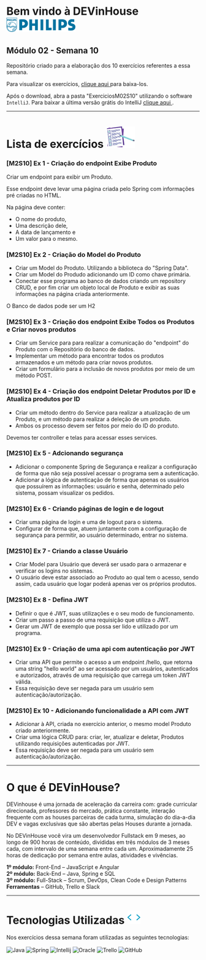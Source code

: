 # Bem vindo à DEVinHouse <img width="180px" alt="Philips" src="ExerciciosM02S10/images/logo-phil.png"/>
## Módulo 02 - Semana 10

Repositório criado para a elaboração dos 10 exercícios referentes a essa semana. <br>

Para visualizar os exercícios, <a href="https://github.com/GeorgeEnriqueBravo/DEVinHouse-Modulo02-Semana10/archive/refs/heads/main.zip" target="_blank">
    clique aqui
</a>
para baixa-los. <br>

Após o download, abra a pasta "ExerciciosM02S10" utilizando o software `IntelliJ`. Para baixar a última versão grátis do IntelliJ 
<a href="https://www.jetbrains.com/idea/download/download-thanks.html?platform=windows&code=IIC" target="_blank">
    clique aqui
</a>.
  
---

# Lista de exercícios <img width="75px" alt="Philips" src="ExerciciosM02S10/images/lista.png"/>
### [M2S10] Ex 1 - Criação do endpoint Exibe Produto

Criar um endpoint para exibir um Produto.

Esse endpoint deve levar uma página criada pelo Spring com informações pré criadas no HTML.

Na página deve conter:

- O nome do produto,
- Uma descrição dele,
- A data de lançamento e
- Um valor para o mesmo.

### [M2S10] Ex 2 - Criação do Model do Produto

- Criar um Model do Produto. Utilizando a biblioteca do "Spring Data".
- Criar um Model do Produdo adicionando um ID como chave primária.
- Conectar esse programa ao banco de dados criando um repository CRUD, e por fim criar um objeto local de Produto e exibir as suas informações na página criada anteriormente.

O Banco de dados pode ser um H2

### [M2S10] Ex 3 - Criação dos endpoint Exibe Todos os Produtos e Criar novos produtos

- Criar um Service para para realizar a comunicação do "endpoint" do Produto com o Repositório do banco de dados.
- Implementar um método para encontrar todos os produtos armazenados e um método para criar novos produtos.
- Criar um formulário para a inclusão de novos produtos por meio de um método POST.

### [M2S10] Ex 4 - Criação dos endpoint Deletar Produtos por ID e Atualiza produtos por ID

- Criar um método dentro do Service para realizar a atualização de um Produto, e um método para realizar a deleção de um produto.
- Ambos os processo devem ser feitos por meio do ID do produto.

Devemos ter controller e telas para acessar esses services.

### [M2S10] Ex 5 - Adcionando segurança

- Adicionar o componente Spring de Segurança e realizar a configuração de forma que não seja possível acessar o programa sem a autenticação.
- Adicionar a lógica de autenticação de forma que apenas os usuários que possuírem as informações: usuário e senha, determinado pelo sistema, possam visualizar os pedidos.

### [M2S10] Ex 6 - Criando páginas de login e de logout

- Criar uma página de login e uma de logout para o sistema.
- Configurar de forma que, atuem juntamente com a configuração de segurança para permitir, ao usuário determinado, entrar no sistema.

### [M2S10] Ex 7 - Criando a classe Usuário

- Criar Model para Usuário que deverá ser usado para o armazenar e verificar os logins no sistemas.
- O usuário deve estar associado ao Produto ao qual tem o acesso, sendo assim, cada usuário que logar poderá apenas ver os próprios produtos.

### [M2S10] Ex 8 - Defina JWT

- Definir o que é JWT, suas utilizações e o seu modo de funcionamento.
- Criar um passo a passo de uma requisição que utiliza o JWT.
- Gerar um JWT de exemplo que possa ser lido e utilizado por um programa.

### [M2S10] Ex 9 - Criação de uma api com autenticação por JWT

- Criar uma API que permite o acesso a um endpoint /hello, que retorna uma string "hello world" ao ser acessado por um usuários, autenticados e autorizados, através de uma requisição que carrega um token JWT válida.
- Essa requisição deve ser negada para um usuário sem autenticação/autorização.

### [M2S10] Ex 10 - Adicionando funcionalidade a API com JWT

- Adicionar à API, criada no exercício anterior, o mesmo model Produto criado anteriormente.
- Criar uma lógica CRUD para: criar, ler, atualizar e deletar, Produtos utilizando requisições autenticadas por JWT.
- Essa requisição deve ser negada para um usuário sem autenticação/autorização.

---

# O que é DEVinHouse?
DEVinhouse é uma jornada de aceleração da carreira com: grade curricular direcionada, professores do mercado, prática constante, interação frequente com as houses parceiras de cada turma, simulação do dia-a-dia DEV e vagas exclusivas que são abertas pelas Houses durante a jornada.

No DEVinHouse você vira um desenvolvedor Fullstack em 9 meses, ao longo de 900 horas de conteúdo, divididas em três módulos de 3 meses cada, com intervalo de uma semana entre cada um. Aproximadamente 25 horas de dedicação por semana entre aulas, atividades e vivências.

__1º módulo:__ Front-End – JavaScript e Angular <br/>
__2º módulo:__ Back-End – Java, Spring e SQL <br/>
__3º módulo:__ Full-Stack – Scrum, DevOps, Clean Code e Design Patterns <br/>
__Ferramentas__ – GitHub, Trello e Slack

---

# Tecnologias Utilizadas <img width="35px" alt="🌐" src="ExerciciosM02S10/images/tag.gif"/>
Nos exercícios dessa semana foram utilizadas as seguintes tecnologias:
<div style="display: inline_block">
    <img align="center" alt="Java" src="https://img.shields.io/badge/Java-ED8B00?style=for-the-badge&logo=openjdk&logoColor=white"/>
    <img align="center" alt="Spring" src="https://img.shields.io/badge/Spring-6DB33F?style=for-the-badge&logo=spring&logoColor=white"/>
    <img align="center" alt="Intellij" src="https://img.shields.io/badge/IntelliJ_IDEA-000000.svg?style=for-the-badge&logo=intellij-idea&logoColor=white"/>
    <img align="center" alt="Oracle" src="https://img.shields.io/badge/Oracle-F80000?style=for-the-badge&logo=oracle&logoColor=black"/>
    <img align="center" alt="Trello" src="https://img.shields.io/badge/Trello-0052CC?style=for-the-badge&logo=trello&logoColor=white"/>
    <img align="center" alt="GitHub" src="https://img.shields.io/badge/GitHub-100000?style=for-the-badge&logo=github&logoColor=white"/>
</div>

